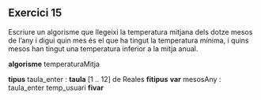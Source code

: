 ## Exercici 15

Escriure un algorisme que llegeixi la temperatura mitjana dels dotze mesos de l’any i
digui quin mes és el que ha tingut la temperatura mínima, i quins mesos han tingut
una temperatura inferior a la mitja anual.

**algorisme** temperaturaMitja

**tipus**
	taula_enter : **taula** [1 .. 12] de Reales
**fitipus**
**var**
	mesosAny : taula_enter
	temp_usuari
**fivar**
